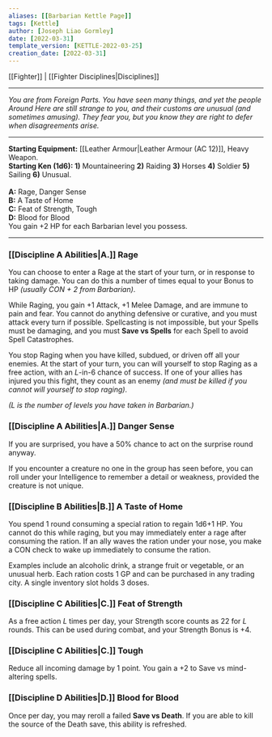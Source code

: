 ```yaml
---
aliases: [[Barbarian Kettle Page]]
tags: [Kettle]
author: [Joseph Liao Gormley]
date: [2022-03-31]
template_version: [KETTLE-2022-03-25]
creation_date: [2022-03-31]
---
```

[[Fighter]] | [[Fighter Disciplines|Disciplines]]
___
*You are from Foreign Parts. You have seen many things, and yet the people Around Here are still strange to you, and their customs are unusual (and sometimes amusing). They fear you, but you know they are right to defer when disagreements arise.*
<!--Your skill with a saber is only outmatched by your ability to induce ire in your foes. You'll stop at nothing to be recognized for your devilish escapades.

You look out for yourself at all costs. 

Duelling Schlager https://www.dannydutch.com/post/the-traditional-german-sword-fighting-tradition-called-mensur-->
___
**Starting Equipment:** [[Leather Armour|Leather Armour (AC 12)]], Heavy Weapon.<br>**Starting Ken (1d6): 1)** Mountaineering **2)** Raiding **3)** Horses **4)** Soldier **5)** Sailing **6)** Unusual.<br><br>**A:** Rage, Danger Sense<br>**B:** A Taste of Home<br>**C:** Feat of Strength, Tough<br>**D:** Blood for Blood<br>
You gain +$2$ HP for each Barbarian level you possess.
___
### [[Discipline A Abilities|A.]] Rage
You can choose to enter a Rage at the start of your turn, or in response to taking damage. You can do this a number of times equal to your Bonus to HP *(usually CON + $2$ from Barbarian)*.

<!--You might scream and froth, or stare in battle-focus, or merely let a facade drop and give in to ancient urges, brutal warrior training, or religious fanaticism.-->

While Raging, you gain +$1$ Attack, +$1$ Melee Damage, and are immune to pain and fear. You cannot do anything defensive or curative, and you must attack every turn if possible. <!--or tactical with your allies. All you can do is
attempt to kill things. -->Spellcasting is not impossible, but your Spells must be damaging,<!-- which deal +2
damage (if single target) or +1 damage
(if multiple targets). --> and you must **Save vs Spells** for each Spell to avoid Spell Catastrophes. <!--Mishaps and
Dooms-->

You stop Raging when you have killed, subdued, or driven off all your enemies. At the start of your turn, you can will yourself to stop Raging as a free action, with an $L$-in-6 chance of success. If one of your allies has injured you this fight, they count as an enemy *(and must be killed if you cannot will yourself to stop raging)*.

*($L$ is the number of levels you have taken in Barbarian.)*

### [[Discipline A Abilities|A.]] Danger Sense
If you are surprised, you have a 50% chance to act on the surprise round anyway.

If you encounter a creature no one in the group has seen before, you can roll under your Intelligence to remember a detail or weakness, provided the creature is not unique.

### [[Discipline B Abilities|B.]] A Taste of Home
You spend 1 round consuming a special ration to regain 1d6+$1$ HP. You cannot do this while raging, but you may immediately enter a rage after consuming the ration. If an ally waves the ration under your nose, you make a CON check to wake up immediately to consume the ration.

Examples include an alcoholic drink, a strange fruit or vegetable, or an unusual herb. Each ration costs 1 GP and can be purchased in any trading city. A single inventory slot holds 3 doses. 

### [[Discipline C Abilities|C.]] Feat of Strength
As a free action $L$ times per day, your Strength score counts as 22 for $L$ rounds. This can be used during combat, and your Strength Bonus is +$4$.

### [[Discipline C Abilities|C.]] Tough
Reduce all incoming damage by $1$ point. You gain a +$2$ to Save vs
mind-altering spells.

### [[Discipline D Abilities|D.]] Blood for Blood
Once per day, you may reroll a failed **Save vs Death**. If you are able to kill the source of the Death save, this ability is refreshed.

<!-- if you fail a Death saving throw, you may immediately choose to reroll it. If you are able to kill the
source of the Death saving throw, this
ability is refreshed. -->

<!--Based on the Barbarian by Skerples from Coins and Scrolls.-->